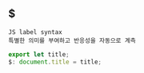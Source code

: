 ## $

```
JS label syntax
특별한 의미를 부여하고 반응성을 자동으로 계측
```
```js
export let title;
$: document.title = title;
```